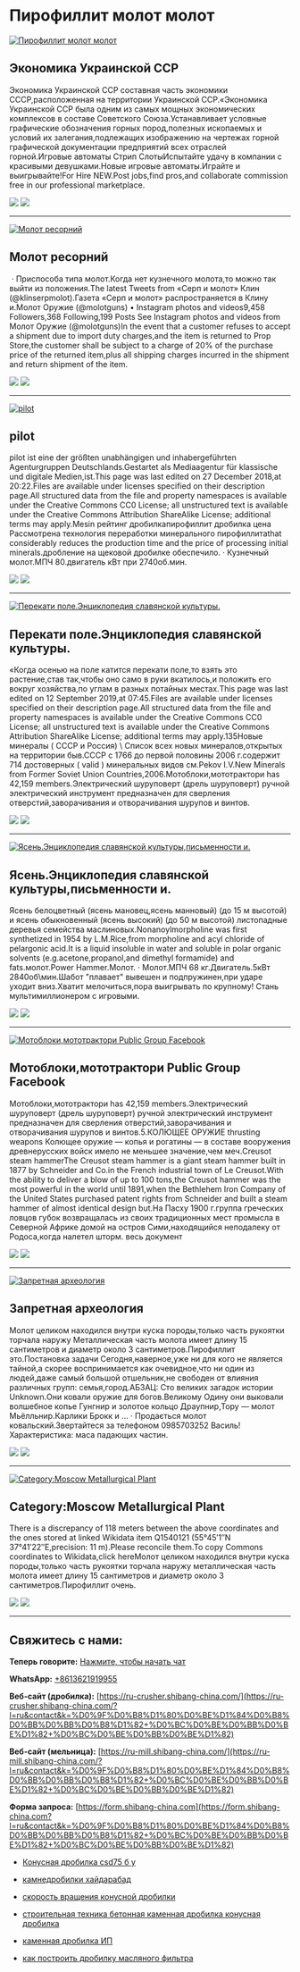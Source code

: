 # Пирофиллит молот молот

<a href="https://swt.shibang-china.com/?l=ru&img&k=%D0%9F%D0%B8%D1%80%D0%BE%D1%84%D0%B8%D0%BB%D0%BB%D0%B8%D1%82+%D0%BC%D0%BE%D0%BB%D0%BE%D1%82+%D0%BC%D0%BE%D0%BB%D0%BE%D1%82" target="_blank">![Пирофиллит молот молот](http://static.shibang-china.com/all-800x300/1371.jpg)</a>

## Экономика Украинской ССР
Экономика Украинской ССР составная часть экономики СССР,расположенная на территории Украинской ССР.&#171;Экономика Украинской ССР была одним из самых мощных экономических комплексов в составе Советского Союза.Устанавливает условные графические обозначения горных пород,полезных ископаемых и условий их залегания,подлежащих изображению на чертежах горной графической документации предприятий всех отраслей горной.Игровые автоматы Стрип СлотыИспытайте удачу в компании с красивыми девушками.Новые игровые автоматы.Играйте и выигрывайте!For Hire NEW.Post jobs,find pros,and collaborate commission free in our professional marketplace.


<a href="https://whatsapp.shibangsoft.com/WhatsApp.php" target="_blank" title="WhatsApp">![](http://static.shibang-china.com/icon/whatsapp.png)</a> <a href="https://swt.shibang-china.com/?l=ru&icon&k=%D0%9F%D0%B8%D1%80%D0%BE%D1%84%D0%B8%D0%BB%D0%BB%D0%B8%D1%82+%D0%BC%D0%BE%D0%BB%D0%BE%D1%82+%D0%BC%D0%BE%D0%BB%D0%BE%D1%82" target="_blank">![](http://static.shibang-china.com/icon/chat-ru.png)</a>

---

<a href="https://swt.shibang-china.com/?l=ru&img&k=%D0%9F%D0%B8%D1%80%D0%BE%D1%84%D0%B8%D0%BB%D0%BB%D0%B8%D1%82+%D0%BC%D0%BE%D0%BB%D0%BE%D1%82+%D0%BC%D0%BE%D0%BB%D0%BE%D1%82" target="_blank">![Молот ресорний](http://static.shibang-china.com/all-800x300/829.jpg)</a>

## Молот ресорний
&nbsp;&#0183;&#32;Приспособа типа молот.Когда нет кузнечного молота,то можно так выйти из положения.The latest Tweets from &#171;Серп и молот&#187; Клин (@klinserpmolot).Газета &#171;Серп и молот&#187; распространяется в Клину и.Молот Оружие (@molotguns) • Instagram photos and videos9,458 Followers,368 Following,199 Posts See Instagram photos and videos from Молот Оружие (@molotguns)In the event that a customer refuses to accept a shipment due to import duty charges,and the item is returned to Prop Store,the customer shall be subject to a charge of 20% of the purchase price of the returned item,plus all shipping charges incurred in the shipment and return shipment of the item.


<a href="https://whatsapp.shibangsoft.com/WhatsApp.php" target="_blank" title="WhatsApp">![](http://static.shibang-china.com/icon/whatsapp.png)</a> <a href="https://swt.shibang-china.com/?l=ru&icon&k=%D0%9F%D0%B8%D1%80%D0%BE%D1%84%D0%B8%D0%BB%D0%BB%D0%B8%D1%82+%D0%BC%D0%BE%D0%BB%D0%BE%D1%82+%D0%BC%D0%BE%D0%BB%D0%BE%D1%82" target="_blank">![](http://static.shibang-china.com/icon/chat-ru.png)</a>

---

<a href="https://swt.shibang-china.com/?l=ru&img&k=%D0%9F%D0%B8%D1%80%D0%BE%D1%84%D0%B8%D0%BB%D0%BB%D0%B8%D1%82+%D0%BC%D0%BE%D0%BB%D0%BE%D1%82+%D0%BC%D0%BE%D0%BB%D0%BE%D1%82" target="_blank">![pilot](http://static.shibang-china.com/all-800x300/315.jpg)</a>

## pilot
pilot ist eine der gr&#246;&#223;ten unabh&#228;ngigen und inhabergef&#252;hrten Agenturgruppen Deutschlands.Gestartet als Mediaagentur f&#252;r klassische und digitale Medien,ist.This page was last edited on 27 December 2018,at 20:22.Files are available under licenses specified on their description page.All structured data from the file and property namespaces is available under the Creative Commons CC0 License; all unstructured text is available under the Creative Commons Attribution ShareAlike License; additional terms may apply.Mesin рейтинг дробилкапирофиллит дробилка цена Рассмотрена технология переработки минерального пирофиллитаthat considerably reduces the production time and the price of processing initial minerals.дробление на щековой дробилке обеспечило.&nbsp;&#0183;&#32;Кузнечный молот.МПЧ 80.двигатель кВт при 2740об.мин.


<a href="https://whatsapp.shibangsoft.com/WhatsApp.php" target="_blank" title="WhatsApp">![](http://static.shibang-china.com/icon/whatsapp.png)</a> <a href="https://swt.shibang-china.com/?l=ru&icon&k=%D0%9F%D0%B8%D1%80%D0%BE%D1%84%D0%B8%D0%BB%D0%BB%D0%B8%D1%82+%D0%BC%D0%BE%D0%BB%D0%BE%D1%82+%D0%BC%D0%BE%D0%BB%D0%BE%D1%82" target="_blank">![](http://static.shibang-china.com/icon/chat-ru.png)</a>

---

<a href="https://swt.shibang-china.com/?l=ru&img&k=%D0%9F%D0%B8%D1%80%D0%BE%D1%84%D0%B8%D0%BB%D0%BB%D0%B8%D1%82+%D0%BC%D0%BE%D0%BB%D0%BE%D1%82+%D0%BC%D0%BE%D0%BB%D0%BE%D1%82" target="_blank">![Перекати поле.Энциклопедия славянской культуры.](http://static.shibang-china.com/all-800x300/676.jpg)</a>

## Перекати поле.Энциклопедия славянской культуры.
&#171;Когда осенью на поле катится перекати поле,то взять это растение,став так,чтобы оно само в руки вкатилось,и положить его вокруг хозяйства,по углам в разных потайных местах.This page was last edited on 12 September 2019,at 07:45.Files are available under licenses specified on their description page.All structured data from the file and property namespaces is available under the Creative Commons CC0 License; all unstructured text is available under the Creative Commons Attribution ShareAlike License; additional terms may apply.135Новые минералы ( СССР и Россия) \\ Список всех новых минералов,открытых на территории быв.СССР с 1766 до первой половины 2006 г.содержит 714 достоверных ( valid ) минеральных видов см.Pekov I.V.New Minerals from Former Soviet Union Countries,2006.Мотоблоки,мототрактори has 42,159 members.Электрический шуруповерт (дрель шуруповерт) ручной электрический инструмент предназначен для сверления отверстий,заворачивания и отворачивания шурупов и винтов.


<a href="https://whatsapp.shibangsoft.com/WhatsApp.php" target="_blank" title="WhatsApp">![](http://static.shibang-china.com/icon/whatsapp.png)</a> <a href="https://swt.shibang-china.com/?l=ru&icon&k=%D0%9F%D0%B8%D1%80%D0%BE%D1%84%D0%B8%D0%BB%D0%BB%D0%B8%D1%82+%D0%BC%D0%BE%D0%BB%D0%BE%D1%82+%D0%BC%D0%BE%D0%BB%D0%BE%D1%82" target="_blank">![](http://static.shibang-china.com/icon/chat-ru.png)</a>

---

<a href="https://swt.shibang-china.com/?l=ru&img&k=%D0%9F%D0%B8%D1%80%D0%BE%D1%84%D0%B8%D0%BB%D0%BB%D0%B8%D1%82+%D0%BC%D0%BE%D0%BB%D0%BE%D1%82+%D0%BC%D0%BE%D0%BB%D0%BE%D1%82" target="_blank">![Ясень.Энциклопедия славянской культуры,письменности и.](http://static.shibang-china.com/all-800x300/922.jpg)</a>

## Ясень.Энциклопедия славянской культуры,письменности и.
Ясень белоцветный (ясень мановец,ясень манновый) (до 15 м высотой) и ясень обыкновенный (ясень высокий) (до 50 м высотой) листопадные деревья семейства маслиновых.Nonanoylmorpholine was first synthetized in 1954 by L.M.Rice,from morpholine and acyl chloride of pelargonic acid.It is a liquid insoluble in water and soluble in polar organic solvents (e.g.acetone,propanol,and dimethyl formamide) and fats.молот.Power Hammer.Молот.&nbsp;&#0183;&#32;Молот.МПЧ 68 кг.Двигатель.5кВт 2840об\мин.Шабот &quot;плавает&quot; вывешен и подпружинен,при ударе уходит вниз.Хватит мелочиться,пора выигрывать по крупному! Стань мультимиллионером с игровыми.


<a href="https://whatsapp.shibangsoft.com/WhatsApp.php" target="_blank" title="WhatsApp">![](http://static.shibang-china.com/icon/whatsapp.png)</a> <a href="https://swt.shibang-china.com/?l=ru&icon&k=%D0%9F%D0%B8%D1%80%D0%BE%D1%84%D0%B8%D0%BB%D0%BB%D0%B8%D1%82+%D0%BC%D0%BE%D0%BB%D0%BE%D1%82+%D0%BC%D0%BE%D0%BB%D0%BE%D1%82" target="_blank">![](http://static.shibang-china.com/icon/chat-ru.png)</a>

---

<a href="https://swt.shibang-china.com/?l=ru&img&k=%D0%9F%D0%B8%D1%80%D0%BE%D1%84%D0%B8%D0%BB%D0%BB%D0%B8%D1%82+%D0%BC%D0%BE%D0%BB%D0%BE%D1%82+%D0%BC%D0%BE%D0%BB%D0%BE%D1%82" target="_blank">![Мотоблоки,мототрактори Public Group Facebook](http://static.shibang-china.com/all-800x300/1095.jpg)</a>

## Мотоблоки,мототрактори Public Group Facebook
Мотоблоки,мототрактори has 42,159 members.Электрический шуруповерт (дрель шуруповерт) ручной электрический инструмент предназначен для сверления отверстий,заворачивания и отворачивания шурупов и винтов.5.КОЛЮЩЕЕ ОРУЖИЕ thrusting weapons Колющее оружие — копья и рогатины — в составе вооружения древнерусских войск имело не меньшее значение,чем меч.Creusot steam hammerThe Creusot steam hammer is a giant steam hammer built in 1877 by Schneider and Co.in the French industrial town of Le Creusot.With the ability to deliver a blow of up to 100 tons,the Creusot hammer was the most powerful in the world until 1891,when the Bethlehem Iron Company of the United States purchased patent rights from Schneider and built a steam hammer of almost identical design but.На Пасху 1900 г.группа греческих ловцов губок возвращалась из своих традиционных мест промысла в Северной Африке домой на остров Сими,находящийся неподалеку от Родоса,когда налетел шторм. весь документ


<a href="https://whatsapp.shibangsoft.com/WhatsApp.php" target="_blank" title="WhatsApp">![](http://static.shibang-china.com/icon/whatsapp.png)</a> <a href="https://swt.shibang-china.com/?l=ru&icon&k=%D0%9F%D0%B8%D1%80%D0%BE%D1%84%D0%B8%D0%BB%D0%BB%D0%B8%D1%82+%D0%BC%D0%BE%D0%BB%D0%BE%D1%82+%D0%BC%D0%BE%D0%BB%D0%BE%D1%82" target="_blank">![](http://static.shibang-china.com/icon/chat-ru.png)</a>

---

<a href="https://swt.shibang-china.com/?l=ru&img&k=%D0%9F%D0%B8%D1%80%D0%BE%D1%84%D0%B8%D0%BB%D0%BB%D0%B8%D1%82+%D0%BC%D0%BE%D0%BB%D0%BE%D1%82+%D0%BC%D0%BE%D0%BB%D0%BE%D1%82" target="_blank">![Запретная археология](http://static.shibang-china.com/all-800x300/1150.jpg)</a>

## Запретная археология
Молот целиком находился внутри куска породы,только часть рукоятки торчала наружу Металлическая часть молота имеет длину 15 сантиметров и диаметр около 3 сантиметров.Пирофиллит это.Постановка задачи Сегодня,наверное,уже ни для кого не является тайной,а скорее воспринимается как очевидное,что ни один из людей,даже самый большой отшельник,не свободен от влияния различных групп: семья,город.АБЗАЦ: Сто великих загадок истории Unknown.Они ковали оружие для богов.Великому Одину они выковали волшебное копье Гунгнир и золотое кольцо Драупнир,Тору — молот Мьёлльнир.Карлики Брокк и …&nbsp;&#0183;&#32;Продається молот ковальский.Звертайтеся за телефоном 0985703252 Василь! Характеристика: маса падающих частин.


<a href="https://whatsapp.shibangsoft.com/WhatsApp.php" target="_blank" title="WhatsApp">![](http://static.shibang-china.com/icon/whatsapp.png)</a> <a href="https://swt.shibang-china.com/?l=ru&icon&k=%D0%9F%D0%B8%D1%80%D0%BE%D1%84%D0%B8%D0%BB%D0%BB%D0%B8%D1%82+%D0%BC%D0%BE%D0%BB%D0%BE%D1%82+%D0%BC%D0%BE%D0%BB%D0%BE%D1%82" target="_blank">![](http://static.shibang-china.com/icon/chat-ru.png)</a>

---

<a href="https://swt.shibang-china.com/?l=ru&img&k=%D0%9F%D0%B8%D1%80%D0%BE%D1%84%D0%B8%D0%BB%D0%BB%D0%B8%D1%82+%D0%BC%D0%BE%D0%BB%D0%BE%D1%82+%D0%BC%D0%BE%D0%BB%D0%BE%D1%82" target="_blank">![Category:Moscow Metallurgical Plant](http://static.shibang-china.com/all-800x300/904.jpg)</a>

## Category:Moscow Metallurgical Plant
There is a discrepancy of 118 meters between the above coordinates and the ones stored at linked Wikidata item Q1540121 (55&#176;45′1″N 37&#176;41′22″E,precision: 11 m).Please reconcile them.To copy Commons coordinates to Wikidata,click hereМолот целиком находился внутри куска породы,только часть рукоятки торчала наружу металлическая часть молота имеет длину 15 сантиметров и диаметр около 3 сантиметров.Пирофиллит очень.

<a href="https://whatsapp.shibangsoft.com/WhatsApp.php" target="_blank" title="WhatsApp">![](http://static.shibang-china.com/icon/whatsapp.png)</a> <a href="https://swt.shibang-china.com/?l=ru&icon&k=%D0%9F%D0%B8%D1%80%D0%BE%D1%84%D0%B8%D0%BB%D0%BB%D0%B8%D1%82+%D0%BC%D0%BE%D0%BB%D0%BE%D1%82+%D0%BC%D0%BE%D0%BB%D0%BE%D1%82" target="_blank">![](http://static.shibang-china.com/icon/chat-ru.png)</a>

---
## Свяжитесь с нами:

**Теперь говорите:** [Нажмите, чтобы начать чат](https://swt.shibang-china.com?l=ru&contact&k=%D0%9F%D0%B8%D1%80%D0%BE%D1%84%D0%B8%D0%BB%D0%BB%D0%B8%D1%82+%D0%BC%D0%BE%D0%BB%D0%BE%D1%82+%D0%BC%D0%BE%D0%BB%D0%BE%D1%82)

**WhatsApp:**  [+8613621919955](https://whatsapp.shibangsoft.com/WhatsApp.php)

**Веб-сайт (дробилка):** [https://ru-crusher.shibang-china.com/](https://ru-crusher.shibang-china.com/?l=ru&contact&k=%D0%9F%D0%B8%D1%80%D0%BE%D1%84%D0%B8%D0%BB%D0%BB%D0%B8%D1%82+%D0%BC%D0%BE%D0%BB%D0%BE%D1%82+%D0%BC%D0%BE%D0%BB%D0%BE%D1%82)

**Веб-сайт (мельница):** [https://ru-mill.shibang-china.com/](https://ru-mill.shibang-china.com/?l=ru&contact&k=%D0%9F%D0%B8%D1%80%D0%BE%D1%84%D0%B8%D0%BB%D0%BB%D0%B8%D1%82+%D0%BC%D0%BE%D0%BB%D0%BE%D1%82+%D0%BC%D0%BE%D0%BB%D0%BE%D1%82)

**Форма запроса:** [https://form.shibang-china.com](https://form.shibang-china.com?l=ru&contact&k=%D0%9F%D0%B8%D1%80%D0%BE%D1%84%D0%B8%D0%BB%D0%BB%D0%B8%D1%82+%D0%BC%D0%BE%D0%BB%D0%BE%D1%82+%D0%BC%D0%BE%D0%BB%D0%BE%D1%82)

* [Конусная дробилка csd75 б  у](../131/%D0%9A%D0%BE%D0%BD%D1%83%D1%81%D0%BD%D0%B0%D1%8F%20%D0%B4%D1%80%D0%BE%D0%B1%D0%B8%D0%BB%D0%BA%D0%B0%20csd75%20%D0%B1%20%20%D1%83.md)

* [камнедробилки хайдарабад](../132/%D0%BA%D0%B0%D0%BC%D0%BD%D0%B5%D0%B4%D1%80%D0%BE%D0%B1%D0%B8%D0%BB%D0%BA%D0%B8%20%D1%85%D0%B0%D0%B9%D0%B4%D0%B0%D1%80%D0%B0%D0%B1%D0%B0%D0%B4.md)

* [скорость вращения конусной дробилки](../133/%D1%81%D0%BA%D0%BE%D1%80%D0%BE%D1%81%D1%82%D1%8C%20%D0%B2%D1%80%D0%B0%D1%89%D0%B5%D0%BD%D0%B8%D1%8F%20%D0%BA%D0%BE%D0%BD%D1%83%D1%81%D0%BD%D0%BE%D0%B9%20%D0%B4%D1%80%D0%BE%D0%B1%D0%B8%D0%BB%D0%BA%D0%B8.md)

* [строительная техника бетонная каменная дробилка конусная дробилка](../135/%D1%81%D1%82%D1%80%D0%BE%D0%B8%D1%82%D0%B5%D0%BB%D1%8C%D0%BD%D0%B0%D1%8F%20%D1%82%D0%B5%D1%85%D0%BD%D0%B8%D0%BA%D0%B0%20%D0%B1%D0%B5%D1%82%D0%BE%D0%BD%D0%BD%D0%B0%D1%8F%20%D0%BA%D0%B0%D0%BC%D0%B5%D0%BD%D0%BD%D0%B0%D1%8F%20%D0%B4%D1%80%D0%BE%D0%B1%D0%B8%D0%BB%D0%BA%D0%B0%20%D0%BA%D0%BE%D0%BD%D1%83%D1%81%D0%BD%D0%B0%D1%8F%20%D0%B4%D1%80%D0%BE%D0%B1%D0%B8%D0%BB%D0%BA%D0%B0.md)

* [каменная дробилка ИП](../133/%D0%BA%D0%B0%D0%BC%D0%B5%D0%BD%D0%BD%D0%B0%D1%8F%20%D0%B4%D1%80%D0%BE%D0%B1%D0%B8%D0%BB%D0%BA%D0%B0%20%D0%98%D0%9F.md)

* [как построить дробилку масляного фильтра](../135/%D0%BA%D0%B0%D0%BA%20%D0%BF%D0%BE%D1%81%D1%82%D1%80%D0%BE%D0%B8%D1%82%D1%8C%20%D0%B4%D1%80%D0%BE%D0%B1%D0%B8%D0%BB%D0%BA%D1%83%20%D0%BC%D0%B0%D1%81%D0%BB%D1%8F%D0%BD%D0%BE%D0%B3%D0%BE%20%D1%84%D0%B8%D0%BB%D1%8C%D1%82%D1%80%D0%B0.md)